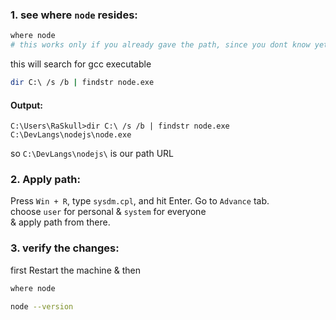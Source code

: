 ### 1. see where `node` resides:  
```bash
where node
# this works only if you already gave the path, since you dont know yet skip this command  
```  
this will search for gcc executable  
```bash
dir C:\ /s /b | findstr node.exe
```  
#### Output:  
```vbnet
C:\Users\RaSkull>dir C:\ /s /b | findstr node.exe
C:\DevLangs\nodejs\node.exe
```  
so `C:\DevLangs\nodejs\` is our path URL  


### 2. Apply path:  
Press `Win + R`, type `sysdm.cpl`, and hit Enter. 
Go to `Advance` tab.  
choose `user` for personal & `system` for everyone  
& apply path from there.  

### 3. verify the changes:
first Restart the machine & then  
```bash
where node
```    
```bash
node --version
```   